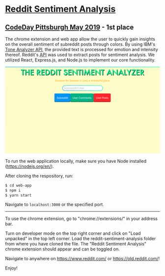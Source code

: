 # [Reddit Sentiment Analysis](https://reddit-sentiment-analysis.herokuapp.com/)
## [CodeDay Pittsburgh May 2019](https://www.codeday.org/pittsburgh) - 1st place
The chrome extension and web app allow the user to quickly gain insights on the overall sentiment of subreddit posts through colors. By using IBM's [Tone Analyzer API](https://cloud.ibm.com/apidocs/tone-analyzer), the provided text is processed for emotion and intensity thereof. Reddit's [API](https://www.reddit.com/dev/api/) was used to extract posts for sentiment analysis. We utilized React, Express.js, and Node.js to implement our core functionality.

![alt text](https://github.com/DLo930/reddit-sentiment-analysis/blob/master/images/homepage.png?raw=true)

To run the web application locally, make sure you have Node installed (https://nodejs.org/en/).

After cloning the respository, run:
```
$ cd web-app
$ npm i
$ yarn start
```
Navigate to ```localhost:3000``` or the specified port.

---

To use the chrome extension, go to "chrome://extensions/" in your address bar. 

Turn on developer mode on the top right corner and click on "Load unpacked" in the top left corner. Load the reddit-sentiment-analysis folder from where you have cloned the file. The "Reddit Sentiment Analysis" chrome extension should appear and can be toggled on. 

Navigate to anywhere on https://www.reddit.com/ or https://old.reddit.com/!

Enjoy!
